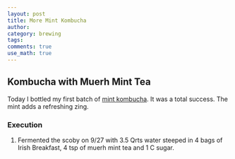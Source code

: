 ```yaml
---
layout: post
title: More Mint Kombucha 
author:
category: brewing
tags: 
comments: true
use_math: true
---
```


## Kombucha with Muerh Mint Tea

Today I bottled my first batch of [mint kombucha](/brewing/2015/09/18/herbal-kombucha/). It was a total success. The mint adds a refreshing zing.

### Execution

1. Fermented the scoby on 9/27 with 3.5 Qrts water steeped in 4 bags of Irish
   Breakfast, 4 tsp of muerh mint tea and 1 C sugar. 

